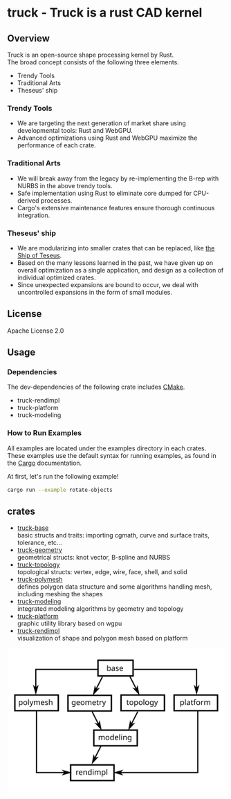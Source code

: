 # truck - Truck is a rust CAD kernel

## Overview
Truck is an open-source shape processing kernel by Rust.  
The broad concept consists of the following three elements.
 - Trendy Tools
 - Traditional Arts
 - Theseus' ship

### Trendy Tools
 - We are targeting the next generation of market share using developmental tools: Rust and WebGPU.
 - Advanced optimizations using Rust and WebGPU maximize the performance of each crate.

### Traditional Arts
 - We will break away from the legacy by re-implementing the B-rep with NURBS in the above trendy tools.
 - Safe implementation using Rust to eliminate core dumped for CPU-derived processes.
 - Cargo's extensive maintenance features ensure thorough continuous integration.

### Theseus' ship
 - We are modularizing into smaller crates that can be replaced, like [the Ship of Teseus](https://en.wikipedia.org/wiki/Ship_of_Theseus).
 - Based on the many lessons learned in the past, we have given up on overall optimization as a single application, and design as a collection of individual optimized crates.
 - Since unexpected expansions are bound to occur, we deal with uncontrolled expansions in the form of small modules.

## License
Apache License 2.0

## Usage
### Dependencies
The dev-dependencies of the following crate includes [CMake](https://cmake.org).
 - truck-rendimpl
 - truck-platform
 - truck-modeling

### How to Run Examples
All examples are located under the examples directory in each crates.  
These examples use the default syntax for running examples, as found in the [Cargo](https://doc.rust-lang.org/cargo/reference/cargo-targets.html#examples) documentation.

At first, let's run the following example!
```bash
cargo run --example rotate-objects
```

## crates
* [truck-base](https://ricos.pages.ritc.jp/truck/truck/truck_base/index.html)  
basic structs and traits: importing cgmath, curve and surface traits, tolerance, etc...
* [truck-geometry](https://ricos.pages.ritc.jp/truck/truck/truck_geometry/index.html)  
geometrical structs: knot vector, B-spline and NURBS
* [truck-topology](https://ricos.pages.ritc.jp/truck/truck/truck_topology/index.html)  
topological structs: vertex, edge, wire, face, shell, and solid
* [truck-polymesh](https://ricos.pages.ritc.jp/truck/truck/truck_polymesh/index.html)  
defines polygon data structure and some algorithms handling mesh, including meshing the shapes
* [truck-modeling](https://ricos.pages.ritc.jp/truck/truck/truck_modeling/index.html)  
integrated modeling algorithms by geometry and topology
* [truck-platform](https://ricos.pages.ritc.jp/truck/truck/truck_platform/index.html)  
graphic utility library based on wgpu
* [truck-rendimpl](https://ricos.pages.ritc.jp/truck/truck/truck_rendimpl/index.html)  
visualization of shape and polygon mesh based on platform

<img src = "dependencies.svg">
